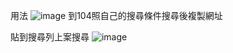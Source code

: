 用法
![image](https://github.com/user-attachments/assets/b5cc12b1-0451-46f1-865c-4c4408cef7f2)
到104照自己的搜尋條件搜尋後複製網址

貼到搜尋列上案搜尋
![image](https://github.com/user-attachments/assets/d4413c6d-0326-4225-b6de-705803c168c0)
